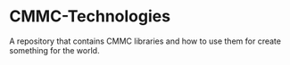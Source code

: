 # CMMC-Technologies
A repository that contains CMMC libraries and how to use them for create something for the world.
